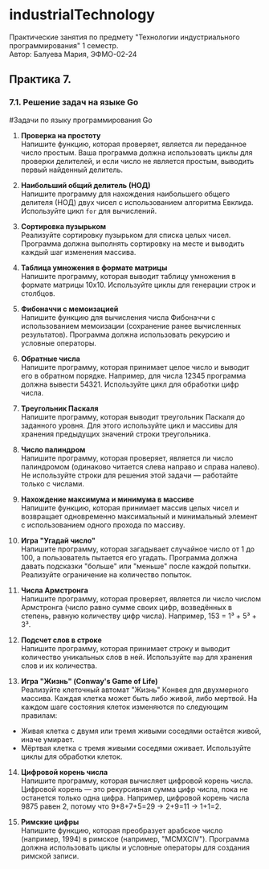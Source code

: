 # industrialTechnology
Практические занятия по предмету "Технологии индустриального программирования" 1 семестр.  
Автор: Балуева Мария, ЭФМО-02-24

## Практика 7. 
### 7.1. Решение задач на языке Go
 #Задачи по языку программирования Go

1. **Проверка на простоту**  
   Напишите функцию, которая проверяет, является ли переданное число простым. Ваша программа должна использовать циклы для проверки делителей, и если число не является простым, выводить первый найденный делитель.

2. **Наибольший общий делитель (НОД)**  
   Напишите программу для нахождения наибольшего общего делителя (НОД) двух чисел с использованием алгоритма Евклида. Используйте цикл `for` для вычислений.

3. **Сортировка пузырьком**  
   Реализуйте сортировку пузырьком для списка целых чисел. Программа должна выполнять сортировку на месте и выводить каждый шаг изменения массива.

4. **Таблица умножения в формате матрицы**  
   Напишите программу, которая выводит таблицу умножения в формате матрицы 10x10. Используйте циклы для генерации строк и столбцов.

5. **Фибоначчи с мемоизацией**  
   Напишите функцию для вычисления числа Фибоначчи с использованием мемоизации (сохранение ранее вычисленных результатов). Программа должна использовать рекурсию и условные операторы.

6. **Обратные числа**  
   Напишите программу, которая принимает целое число и выводит его в обратном порядке. Например, для числа 12345 программа должна вывести 54321. Используйте цикл для обработки цифр числа.

7. **Треугольник Паскаля**  
   Напишите программу, которая выводит треугольник Паскаля до заданного уровня. Для этого используйте цикл и массивы для хранения предыдущих значений строки треугольника.

8. **Число палиндром**  
   Напишите программу, которая проверяет, является ли число палиндромом (одинаково читается слева направо и справа налево). Не используйте строки для решения этой задачи — работайте только с числами.

9. **Нахождение максимума и минимума в массиве**  
   Напишите функцию, которая принимает массив целых чисел и возвращает одновременно максимальный и минимальный элемент с использованием одного прохода по массиву.

10. **Игра "Угадай число"**  
   Напишите программу, которая загадывает случайное число от 1 до 100, а пользователь пытается его угадать. Программа должна давать подсказки "больше" или "меньше" после каждой попытки. Реализуйте ограничение на количество попыток.

11. **Числа Армстронга**  
   Напишите программу, которая проверяет, является ли число числом Армстронга (число равно сумме своих цифр, возведённых в степень, равную количеству цифр числа). Например, 153 = 1³ + 5³ + 3³.

12. **Подсчет слов в строке**  
   Напишите программу, которая принимает строку и выводит количество уникальных слов в ней. Используйте `map` для хранения слов и их количества.

13. **Игра "Жизнь" (Conway's Game of Life)**  
   Реализуйте клеточный автомат "Жизнь" Конвея для двухмерного массива. Каждая клетка может быть либо живой, либо мертвой. На каждом шаге состояния клеток изменяются по следующим правилам:
   - Живая клетка с двумя или тремя живыми соседями остаётся живой, иначе умирает.
   - Мёртвая клетка с тремя живыми соседями оживает.
   Используйте циклы для обработки клеток.

14. **Цифровой корень числа**  
   Напишите программу, которая вычисляет цифровой корень числа. Цифровой корень — это рекурсивная сумма цифр числа, пока не останется только одна цифра. Например, цифровой корень числа 9875 равен 2, потому что 9+8+7+5=29 → 2+9=11 → 1+1=2.

15. **Римские цифры**  
   Напишите функцию, которая преобразует арабское число (например, 1994) в римское (например, "MCMXCIV"). Программа должна использовать циклы и условные операторы для создания римской записи.
